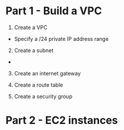 # Part 1 - Build a VPC

1. Create a VPC
- Specify a /24 private IP address range

2. Create a subnet
- 
3. Create an internet gateway

4. Create a route table

5. Create a security group


# Part 2 - EC2 instances
